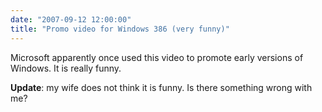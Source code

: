 ```yaml
---
date: "2007-09-12 12:00:00"
title: "Promo video for Windows 386 (very funny)"
---
```




Microsoft apparently once used this video to promote early versions of Windows. It is really funny.

__Update__: my wife does not think it is funny. Is there something wrong with me?

<object width="425" height="350"><param name="movie" value="http://www.youtube.com/v/hu7NrE9asZs"></param><param name="wmode" value="transparent"></param><embed src="https://www.youtube.com/v/hu7NrE9asZs" type="application/x-shockwave-flash" wmode="transparent" width="425" height="350"></embed></object>

